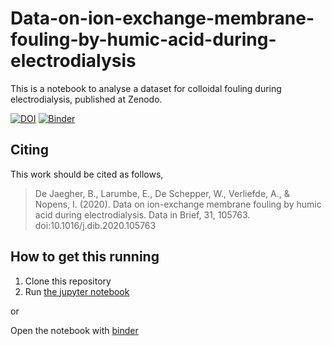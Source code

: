 # Data-on-ion-exchange-membrane-fouling-by-humic-acid-during-electrodialysis

This is a notebook to analyse a dataset for colloidal fouling during electrodialysis, published at Zenodo.

[![DOI](https://zenodo.org/badge/DOI/10.5281/zenodo.3551928.svg)](https://doi.org/10.5281/zenodo.3551928) [![Binder](https://mybinder.org/badge_logo.svg)](https://mybinder.org/v2/gh/Beramos/Data-on-ion-exchange-membrane-fouling-by-humic-acid-during-electrodialysis/master?filepath=dataProcessing.ipynb)

## Citing
This work should be cited as follows,

> De Jaegher, B., Larumbe, E., De Schepper, W., Verliefde, A., & Nopens, I. (2020). Data on ion-exchange membrane fouling by humic acid during electrodialysis. Data in Brief, 31, 105763. doi:10.1016/j.dib.2020.105763


## How to get this running

1. Clone this repository
2. Run [the jupyter notebook](https://github.com/Beramos/Data-on-ion-exchange-membrane-fouling-by-humic-acid-during-electrodialysis/blob/master/dataProcessing.ipynb)

or 

Open the notebook with [binder](https://mybinder.org/v2/gh/Beramos/Data-on-ion-exchange-membrane-fouling-by-humic-acid-during-electrodialysis/master?filepath=dataProcessing.ipynb)
